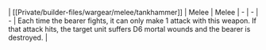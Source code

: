 | [[Private/builder-files/wargear/melee/tankhammer]] | Melee | Melee | -   | -   | -   | Each time the bearer fights, it can only make 1 attack with this weapon. If that attack hits, the target unit suffers D6 mortal wounds and the bearer is destroyed. | 